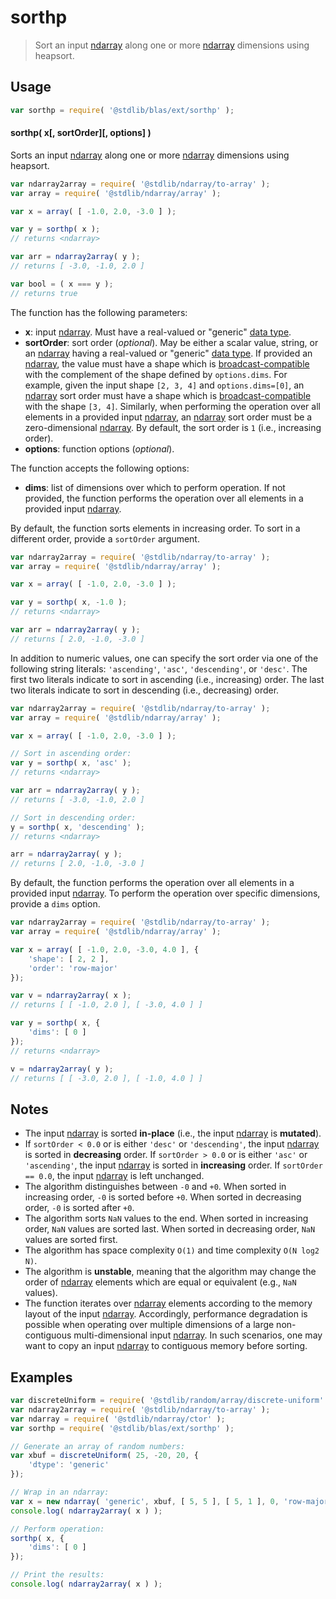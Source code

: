 <!--

@license Apache-2.0

Copyright (c) 2025 The Stdlib Authors.

Licensed under the Apache License, Version 2.0 (the "License");
you may not use this file except in compliance with the License.
You may obtain a copy of the License at

   http://www.apache.org/licenses/LICENSE-2.0

Unless required by applicable law or agreed to in writing, software
distributed under the License is distributed on an "AS IS" BASIS,
WITHOUT WARRANTIES OR CONDITIONS OF ANY KIND, either express or implied.
See the License for the specific language governing permissions and
limitations under the License.

-->

# sorthp

> Sort an input [ndarray][@stdlib/ndarray/ctor] along one or more [ndarray][@stdlib/ndarray/ctor] dimensions using heapsort.

<section class="usage">

## Usage

```javascript
var sorthp = require( '@stdlib/blas/ext/sorthp' );
```

#### sorthp( x\[, sortOrder]\[, options] )

Sorts an input [ndarray][@stdlib/ndarray/ctor] along one or more [ndarray][@stdlib/ndarray/ctor] dimensions using heapsort.

```javascript
var ndarray2array = require( '@stdlib/ndarray/to-array' );
var array = require( '@stdlib/ndarray/array' );

var x = array( [ -1.0, 2.0, -3.0 ] );

var y = sorthp( x );
// returns <ndarray>

var arr = ndarray2array( y );
// returns [ -3.0, -1.0, 2.0 ]

var bool = ( x === y );
// returns true
```

The function has the following parameters:

-   **x**: input [ndarray][@stdlib/ndarray/ctor]. Must have a real-valued or "generic" [data type][@stdlib/ndarray/dtypes].
-   **sortOrder**: sort order (_optional_). May be either a scalar value, string, or an [ndarray][@stdlib/ndarray/ctor] having a real-valued or "generic" [data type][@stdlib/ndarray/dtypes]. If provided an [ndarray][@stdlib/ndarray/ctor], the value must have a shape which is [broadcast-compatible][@stdlib/ndarray/base/broadcast-shapes] with the complement of the shape defined by `options.dims`. For example, given the input shape `[2, 3, 4]` and `options.dims=[0]`, an [ndarray][@stdlib/ndarray/ctor] sort order must have a shape which is [broadcast-compatible][@stdlib/ndarray/base/broadcast-shapes] with the shape `[3, 4]`. Similarly, when performing the operation over all elements in a provided input [ndarray][@stdlib/ndarray/ctor], an [ndarray][@stdlib/ndarray/ctor] sort order must be a zero-dimensional [ndarray][@stdlib/ndarray/ctor]. By default, the sort order is `1` (i.e., increasing order).
-   **options**: function options (_optional_).

The function accepts the following options:

-   **dims**: list of dimensions over which to perform operation. If not provided, the function performs the operation over all elements in a provided input [ndarray][@stdlib/ndarray/ctor].

By default, the function sorts elements in increasing order. To sort in a different order, provide a `sortOrder` argument.

```javascript
var ndarray2array = require( '@stdlib/ndarray/to-array' );
var array = require( '@stdlib/ndarray/array' );

var x = array( [ -1.0, 2.0, -3.0 ] );

var y = sorthp( x, -1.0 );
// returns <ndarray>

var arr = ndarray2array( y );
// returns [ 2.0, -1.0, -3.0 ]
```

In addition to numeric values, one can specify the sort order via one of the following string literals: `'ascending'`, `'asc'`, `'descending'`, or `'desc'`. The first two literals indicate to sort in ascending (i.e., increasing) order. The last two literals indicate to sort in descending (i.e., decreasing) order.

```javascript
var ndarray2array = require( '@stdlib/ndarray/to-array' );
var array = require( '@stdlib/ndarray/array' );

var x = array( [ -1.0, 2.0, -3.0 ] );

// Sort in ascending order:
var y = sorthp( x, 'asc' );
// returns <ndarray>

var arr = ndarray2array( y );
// returns [ -3.0, -1.0, 2.0 ]

// Sort in descending order:
y = sorthp( x, 'descending' );
// returns <ndarray>

arr = ndarray2array( y );
// returns [ 2.0, -1.0, -3.0 ]
```

By default, the function performs the operation over all elements in a provided input [ndarray][@stdlib/ndarray/ctor]. To perform the operation over specific dimensions, provide a `dims` option.

```javascript
var ndarray2array = require( '@stdlib/ndarray/to-array' );
var array = require( '@stdlib/ndarray/array' );

var x = array( [ -1.0, 2.0, -3.0, 4.0 ], {
    'shape': [ 2, 2 ],
    'order': 'row-major'
});

var v = ndarray2array( x );
// returns [ [ -1.0, 2.0 ], [ -3.0, 4.0 ] ]

var y = sorthp( x, {
    'dims': [ 0 ]
});
// returns <ndarray>

v = ndarray2array( y );
// returns [ [ -3.0, 2.0 ], [ -1.0, 4.0 ] ]
```

</section>

<!-- /.usage -->

<section class="notes">

## Notes

-   The input [ndarray][@stdlib/ndarray/ctor] is sorted **in-place** (i.e., the input [ndarray][@stdlib/ndarray/ctor] is **mutated**).
-   If `sortOrder < 0.0` or is either `'desc'` or `'descending'`, the input [ndarray][@stdlib/ndarray/ctor] is sorted in **decreasing** order. If `sortOrder > 0.0` or is either `'asc'` or `'ascending'`, the input [ndarray][@stdlib/ndarray/ctor] is sorted in **increasing** order. If `sortOrder == 0.0`, the input [ndarray][@stdlib/ndarray/ctor] is left unchanged.
-   The algorithm distinguishes between `-0` and `+0`. When sorted in increasing order, `-0` is sorted before `+0`. When sorted in decreasing order, `-0` is sorted after `+0`.
-   The algorithm sorts `NaN` values to the end. When sorted in increasing order, `NaN` values are sorted last. When sorted in decreasing order, `NaN` values are sorted first.
-   The algorithm has space complexity `O(1)` and time complexity `O(N log2 N)`.
-   The algorithm is **unstable**, meaning that the algorithm may change the order of [ndarray][@stdlib/ndarray/ctor] elements which are equal or equivalent (e.g., `NaN` values).
-   The function iterates over [ndarray][@stdlib/ndarray/ctor] elements according to the memory layout of the input [ndarray][@stdlib/ndarray/ctor]. Accordingly, performance degradation is possible when operating over multiple dimensions of a large non-contiguous multi-dimensional input [ndarray][@stdlib/ndarray/ctor]. In such scenarios, one may want to copy an input [ndarray][@stdlib/ndarray/ctor] to contiguous memory before sorting.

</section>

<!-- /.notes -->

<section class="examples">

## Examples

<!-- eslint no-undef: "error" -->

```javascript
var discreteUniform = require( '@stdlib/random/array/discrete-uniform' );
var ndarray2array = require( '@stdlib/ndarray/to-array' );
var ndarray = require( '@stdlib/ndarray/ctor' );
var sorthp = require( '@stdlib/blas/ext/sorthp' );

// Generate an array of random numbers:
var xbuf = discreteUniform( 25, -20, 20, {
    'dtype': 'generic'
});

// Wrap in an ndarray:
var x = new ndarray( 'generic', xbuf, [ 5, 5 ], [ 5, 1 ], 0, 'row-major' );
console.log( ndarray2array( x ) );

// Perform operation:
sorthp( x, {
    'dims': [ 0 ]
});

// Print the results:
console.log( ndarray2array( x ) );
```

</section>

<!-- /.examples -->

<!-- Section for related `stdlib` packages. Do not manually edit this section, as it is automatically populated. -->

<section class="related">

</section>

<!-- /.related -->

<!-- Section for all links. Make sure to keep an empty line after the `section` element and another before the `/section` close. -->

<section class="links">

[@stdlib/ndarray/ctor]: https://github.com/stdlib-js/ndarray-ctor

[@stdlib/ndarray/dtypes]: https://github.com/stdlib-js/ndarray-dtypes

[@stdlib/ndarray/base/broadcast-shapes]: https://github.com/stdlib-js/ndarray-base-broadcast-shapes

</section>

<!-- /.links -->
